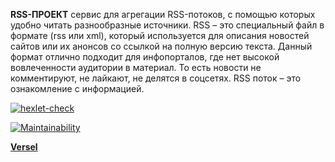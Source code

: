**RSS-ПРОЕКТ** 
сервис для агрегации RSS-потоков, с помощью которых удобно читать разнообразные источники. 
RSS – это специальный файл в формате (rss или xml), который используется для описания новостей сайтов или их анонсов со ссылкой на полную версию текста.
Данный формат отлично подходит для инфопорталов, где нет высокой вовлеченности аудитории в материал. То есть новости не комментируют, не лайкают, не делятся в соцсетях. RSS поток – это ознакомление с информацией.

[![hexlet-check](https://github.com/AVmyasoedov88/frontend-project-11/actions/workflows/hexlet-check.yml/badge.svg)](https://github.com/AVmyasoedov88/frontend-project-11/actions/workflows/hexlet-check.yml)

[![Maintainability](https://api.codeclimate.com/v1/badges/0b92955db78000d6a42a/maintainability)](https://codeclimate.com/github/AVmyasoedov88/frontend-project-11/maintainability)

[**Versel**](https://frontend-project-11-black-one.vercel.app)

